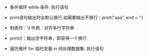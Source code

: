 - 条件循环
  while 条件:
	  执行语句

- print语句输出时会默认换行
  如需要输出不换行：print("aaa", end = '')

- 制表符：\t
  作用：对齐多行字符串

- print()：输出空字符串，即获得一个换行

- 遍历循环
  for 临时变量 in 待处理数据集:
	  执行语句